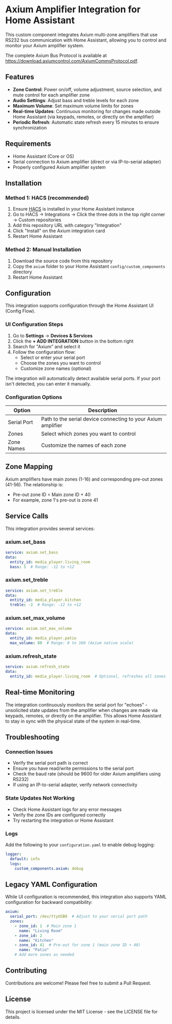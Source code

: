 # Axium Amplifier Integration for Home Assistant

This custom component integrates Axium multi-zone amplifiers that use RS232 bus communication with Home Assistant, allowing you to control and monitor your Axium amplifier system.

The complete Axium Bus Protocol is available at https://download.axiumcontrol.com/AxiumCommsProtocol.pdf. 

## Features

- **Zone Control**: Power on/off, volume adjustment, source selection, and mute control for each amplifier zone
- **Audio Settings**: Adjust bass and treble levels for each zone
- **Maximum Volume**: Set maximum volume limits for zones
- **Real-time Updates**: Continuous monitoring for changes made outside Home Assistant (via keypads, remotes, or directly on the amplifier)
- **Periodic Refresh**: Automatic state refresh every 15 minutes to ensure synchronization

## Requirements

- Home Assistant (Core or OS)
- Serial connection to Axium amplifier (direct or via IP-to-serial adapter)
- Properly configured Axium amplifier system

## Installation

### Method 1: HACS (recommended)

1. Ensure [HACS](https://hacs.xyz/) is installed in your Home Assistant instance
2. Go to HACS → Integrations → Click the three dots in the top right corner → Custom repositories
3. Add this repository URL with category "Integration"
4. Click "Install" on the Axium integration card
5. Restart Home Assistant

### Method 2: Manual Installation

1. Download the source code from this repository
2. Copy the `axium` folder to your Home Assistant `config/custom_components` directory
3. Restart Home Assistant

## Configuration

This integration supports configuration through the Home Assistant UI (Config Flow).

### UI Configuration Steps

1. Go to **Settings** → **Devices & Services**
2. Click the **+ ADD INTEGRATION** button in the bottom right
3. Search for "Axium" and select it
4. Follow the configuration flow:
   - Select or enter your serial port
   - Choose the zones you want to control
   - Customize zone names (optional)

The integration will automatically detect available serial ports. If your port isn't detected, you can enter it manually.

### Configuration Options

| Option | Description |
|--------|-------------|
| Serial Port | Path to the serial device connecting to your Axium amplifier |
| Zones | Select which zones you want to control |
| Zone Names | Customize the names of each zone |

## Zone Mapping

Axium amplifiers have main zones (1-16) and corresponding pre-out zones (41-56). The relationship is:
- Pre-out zone ID = Main zone ID + 40
- For example, zone 1's pre-out is zone 41

## Service Calls

This integration provides several services:

### axium.set_bass
```yaml
service: axium.set_bass
data:
  entity_id: media_player.living_room
  bass: 5  # Range: -12 to +12
```

### axium.set_treble
```yaml
service: axium.set_treble
data:
  entity_id: media_player.kitchen
  treble: -2  # Range: -12 to +12
```

### axium.set_max_volume
```yaml
service: axium.set_max_volume
data:
  entity_id: media_player.patio
  max_volume: 80  # Range: 0 to 160 (Axium native scale)
```

### axium.refresh_state
```yaml
service: axium.refresh_state
data:
  entity_id: media_player.living_room  # Optional, refreshes all zones if omitted
```

## Real-time Monitoring

The integration continuously monitors the serial port for "echoes" - unsolicited state updates from the amplifier when changes are made via keypads, remotes, or directly on the amplifier. This allows Home Assistant to stay in sync with the physical state of the system in real-time.

## Troubleshooting

### Connection Issues
- Verify the serial port path is correct
- Ensure you have read/write permissions to the serial port
- Check the baud rate (should be 9600 for older Axium amplifiers using RS232)
- If using an IP-to-serial adapter, verify network connectivity

### State Updates Not Working
- Check Home Assistant logs for any error messages
- Verify the zone IDs are configured correctly
- Try restarting the integration or Home Assistant

### Logs
Add the following to your `configuration.yaml` to enable debug logging:

```yaml
logger:
  default: info
  logs:
    custom_components.axium: debug
```

## Legacy YAML Configuration

While UI configuration is recommended, this integration also supports YAML configuration for backward compatibility:

```yaml
axium:
  serial_port: /dev/ttyUSB0  # Adjust to your serial port path
  zones:
    - zone_id: 1  # Main zone 1
      name: "Living Room"
    - zone_id: 2
      name: "Kitchen"
    - zone_id: 41  # Pre-out for zone 1 (main zone ID + 40)
      name: "Patio"
    # Add more zones as needed
```

## Contributing

Contributions are welcome! Please feel free to submit a Pull Request.

## License

This project is licensed under the MIT License - see the LICENSE file for details. 